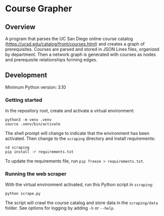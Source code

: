 # Course Grapher

## Overview

A program that parses the UC San Diego online course catalog (<https://ucsd.edu/catalog/front/courses.html>) and creates a graph of prerequisites. Courses are parsed and stored in JSON Lines files, organized by department. Then a network graph is generated with courses as nodes and prerequisite relationships forming edges.

## Development

Minimum Python version: 3.10

### Getting started

In the repository root, create and activate a virtual environment:

```
python3 -m venv .venv
source .venv/bin/activate
```

The shell prompt will change to indicate that the environment has been activated. Then change to the `scraping` directory and install requirements:

```
cd scraping
pip install -r requirements.txt
```

To update the requirements file, run `pip freeze > requirements.txt`.

### Running the web scraper

With the virtual environment activated, run this Python script in `scraping`:

```
python scrape.py
```

The script will crawl the course catalog and store data in the `scraping/data` folder. See options for logging by adding `-h` or `--help`.

### Running the webapp locally

Run the webapp on a local development server:

```
npm run dev
```

Open [http://localhost:3000](http://localhost:3000) in a browser to see the result.

## Sources

### Scraping

- Scrapy documentation: <https://docs.scrapy.org/en/latest/>
- Python `re` module documentation: <https://docs.python.org/3/library/re.html>
- Python `argparse` module documentation: <https://docs.python.org/3/library/argparse.html>
- Python `os` module documentation: <https://docs.python.org/3/library/os.html>
- JSON Lines format: <https://jsonlines.org>
- jsonlines documentation: <https://jsonlines.readthedocs.io/en/latest/>

### Webapp

- Next.js documentation: <https://nextjs.org/docs/getting-started>
- GitHub Pages documentation: <https://docs.github.com/en/pages>
- GitHub Actions documentation: <https://docs.github.com/en/actions>
